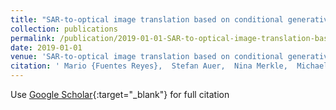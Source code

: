 ```yaml
---
title: "SAR-to-optical image translation based on conditional generative adversarial networks -- optimization, opportunities and limits"
collection: publications
permalink: /publication/2019-01-01-SAR-to-optical-image-translation-based-on-conditional-generative-adversarial-networks-optimization-opportunities-and-limits
date: 2019-01-01
venue: 'SAR-to-optical image translation based on conditional generative adversarial networks -- optimization, opportunities and limits'
citation: ' Mario {Fuentes Reyes},  Stefan Auer,  Nina Merkle,  Michael Schmitt, &quot;SAR-to-optical image translation based on conditional generative adversarial networks -- optimization, opportunities and limits.&quot; SAR-to-optical image translation based on conditional generative adversarial networks -- optimization, opportunities and limits, 2019.'
---
```

Use [Google Scholar](https://scholar.google.com/scholar?q=SAR+to+optical+image+translation+based+on+conditional+generative+adversarial+networks++++optimization,+opportunities+and+limits){:target="_blank"} for full citation